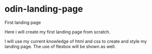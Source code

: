 # odin-landing-page
First landing page

Here i will create my first landing page from scratch.

I will use my current knowledge of html and css to create and style
my landing page. The use of flexbox will be shown as well.

